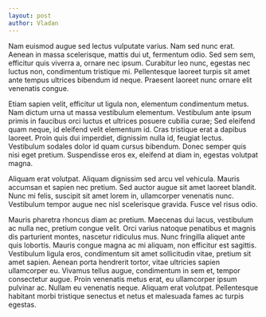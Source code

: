```yaml
---
layout: post
author: Vladan
---
```


Nam euismod augue sed lectus vulputate varius. Nam sed nunc erat. Aenean in massa scelerisque, mattis dui ut, fermentum odio. Sed sem sem, efficitur quis viverra a, ornare nec ipsum. Curabitur leo nunc, egestas nec luctus non, condimentum tristique mi. Pellentesque laoreet turpis sit amet ante tempus ultrices bibendum id neque. Praesent laoreet nunc ornare elit venenatis congue.

Etiam sapien velit, efficitur ut ligula non, elementum condimentum metus. Nam dictum urna ut massa vestibulum elementum. Vestibulum ante ipsum primis in faucibus orci luctus et ultrices posuere cubilia curae; Sed eleifend quam neque, id eleifend velit elementum id. Cras tristique erat a dapibus laoreet. Proin quis dui imperdiet, dignissim nulla id, feugiat lectus. Vestibulum sodales dolor id quam cursus bibendum. Donec semper quis nisi eget pretium. Suspendisse eros ex, eleifend at diam in, egestas volutpat magna.

Aliquam erat volutpat. Aliquam dignissim sed arcu vel vehicula. Mauris accumsan et sapien nec pretium. Sed auctor augue sit amet laoreet blandit. Nunc mi felis, suscipit sit amet lorem in, ullamcorper venenatis nunc. Vestibulum tempor augue nec nisl scelerisque gravida. Fusce vel risus odio.

Mauris pharetra rhoncus diam ac pretium. Maecenas dui lacus, vestibulum ac nulla nec, pretium congue velit. Orci varius natoque penatibus et magnis dis parturient montes, nascetur ridiculus mus. Nunc fringilla aliquet ante quis lobortis. Mauris congue magna ac mi aliquam, non efficitur est sagittis. Vestibulum ligula eros, condimentum sit amet sollicitudin vitae, pretium sit amet sapien. Aenean porta hendrerit tortor, vitae ultricies sapien ullamcorper eu. Vivamus tellus augue, condimentum in sem et, tempor consectetur augue. Proin venenatis metus erat, eu ullamcorper ipsum pulvinar ac. Nullam eu venenatis neque. Aliquam erat volutpat. Pellentesque habitant morbi tristique senectus et netus et malesuada fames ac turpis egestas.
